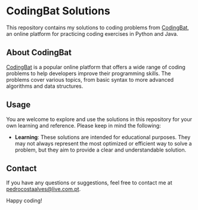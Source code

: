 # CodingBat Solutions

This repository contains my solutions to coding problems from [CodingBat](https://codingbat.com/), an online platform for practicing coding exercises in Python and Java.

## About CodingBat

[CodingBat](https://codingbat.com/) is a popular online platform that offers a wide range of coding problems to help developers improve their programming skills. The problems cover various topics, from basic syntax to more advanced algorithms and data structures.

## Usage

You are welcome to explore and use the solutions in this repository for your own learning and reference. Please keep in mind the following:
- **Learning**: These solutions are intended for educational purposes. They may not always represent the most optimized or efficient way to solve a problem, but they aim to provide a clear and understandable solution.

## Contact

If you have any questions or suggestions, feel free to contact me at [pedrocostaalves@live.com.pt](mailto:pedrocostaalves@live.com.pt).

Happy coding!
